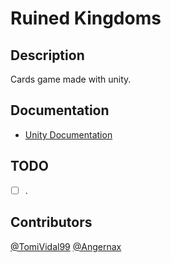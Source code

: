 # Ruined Kingdoms

## Description
Cards game made with unity.

## Documentation
- [Unity Documentation](https://docs.unity.com/)

## TODO
- [ ] .

## Contributors
[@TomiVidal99](https://github.com/TomiVidal99)
[@Angernax](https://github.com/Angernax)